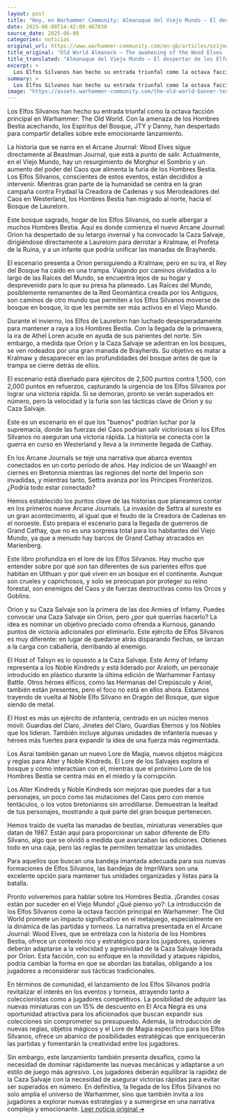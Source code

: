 ```yaml
---
layout: post
title: "Hoy, en Warhammer Community: Almanaque del Viejo Mundo – El despertar de los Elfos Silvanos - Comunidad Warhammer"
date: 2025-06-08T14:42:09.467038
source_date: 2025-06-08
categories: noticias
original_url: https://www.warhammer-community.com/en-gb/articles/ozijmoha/old-world-almanack-the-awakening-of-the-wood-elves/
title_original: "Old World Almanack – The awakening of the Wood Elves - Warhammer Community"
title_translated: "Almanaque del Viejo Mundo – El despertar de los Elfos Silvanos - Comunidad Warhammer"
excerpt: >
  Los Elfos Silvanos han hecho su entrada triunfal como la octava facción central en Warhammer: The Old World, aprovechando la distracción de los Hombres Bestia. Con la primavera, el Rey en los Bosques, Orion, ha despertado y lidera la Cacería Salvaje hacia el Bosque de Laurelorn para enfrentar a Kralmaw, el Profeta de la Ruina. Este emocionante escenario plantea un enfrentamiento crucial donde la rapidez y la furia son esenciales para que los Elfos Silvanos logren una victoria rápida antes de ser superados en número. ¿Podrán los espíritus del bosque y los Elfos Silvanos detener la amenaza creciente de los Hombres Bestia y el caos que se avecina? ¡Descúbrelo en esta nueva entrega del Arcane Journal!
summary: >
  Los Elfos Silvanos han hecho su entrada triunfal como la octava facción central en Warhammer: The Old World, aprovechando la distracción de los Hombres Bestia. Con la primavera, el Rey en los Bosques, Orion, ha despertado y lidera la Cacería Salvaje hacia el Bosque de Laurelorn para enfrentar a Kralmaw, el Profeta de la Ruina. Este emocionante escenario plantea un enfrentamiento crucial donde la rapidez y la furia son esenciales para que los Elfos Silvanos logren una victoria rápida antes de ser superados en número. ¿Podrán los espíritus del bosque y los Elfos Silvanos detener la amenaza creciente de los Hombres Bestia y el caos que se avecina? ¡Descúbrelo en esta nueva entrega del Arcane Journal!
image: "https://assets.warhammer-community.com/the-old-world-banner-test.jpg"
---
```


Los Elfos Silvanos han hecho su entrada triunfal como la octava facción principal en Warhammer: The Old World. Con la amenaza de los Hombres Bestia acechando, los Espíritus del Bosque, JTY y Danny, han despertado para compartir detalles sobre este emocionante lanzamiento.

La historia que se narra en el Arcane Journal: Wood Elves sigue directamente al Beastman Journal, que está a punto de salir. Actualmente, en el Viejo Mundo, hay un resurgimiento de Morghur el Sombrío y un aumento del poder del Caos que alimenta la furia de los Hombres Bestia. Los Elfos Silvanos, conscientes de estos eventos, están decididos a intervenir. Mientras gran parte de la humanidad se centra en la gran campaña contra Frydaal la Creadora de Cadenas y sus Merodeadores del Caos en Westerland, los Hombres Bestia han migrado al norte, hacia el Bosque de Laurelorn.

Este bosque sagrado, hogar de los Elfos Silvanos, no suele albergar a muchos Hombres Bestia. Aquí es donde comienza el nuevo Arcane Journal: Orion ha despertado de su letargo invernal y ha convocado la Caza Salvaje, dirigiéndose directamente a Laurelorn para derrotar a Kralmaw, el Profeta de la Ruina, y a un infante que podría unificar las manadas de Brayherds.

El escenario presenta a Orion persiguiendo a Kralmaw, pero en su ira, el Rey del Bosque ha caído en una trampa. Viajando por caminos olvidados a lo largo de las Raíces del Mundo, se encuentra lejos de su hogar y desprevenido para lo que su presa ha planeado. Las Raíces del Mundo, posiblemente remanentes de la Red Geomántica creada por los Antiguos, son caminos de otro mundo que permiten a los Elfos Silvanos moverse de bosque en bosque, lo que les permite ser más activos en el Viejo Mundo.

Durante el invierno, los Elfos de Laurelorn han luchado desesperadamente para mantener a raya a los Hombres Bestia. Con la llegada de la primavera, la ira de Athel Loren acude en ayuda de sus parientes del norte. Sin embargo, a medida que Orion y la Caza Salvaje se adentran en los bosques, se ven rodeados por una gran manada de Brayherds. Su objetivo es matar a Kralmaw y desaparecer en las profundidades del bosque antes de que la trampa se cierre detrás de ellos.

El escenario está diseñado para ejércitos de 2,500 puntos contra 1,500, con 2,000 puntos en refuerzos, capturando la urgencia de los Elfos Silvanos por lograr una victoria rápida. Si se demoran, pronto se verán superados en número, pero la velocidad y la furia son las tácticas clave de Orion y su Caza Salvaje.

Este es un escenario en el que los "buenos" podrían luchar por la supremacía, donde las fuerzas del Caos podrían salir victoriosas si los Elfos Silvanos no aseguran una victoria rápida. La historia se conecta con la guerra en curso en Westerland y lleva a la inminente llegada de Cathay.

En los Arcane Journals se teje una narrativa que abarca eventos conectados en un corto período de años. Hay indicios de un Waaagh! en ciernes en Bretonnia mientras las regiones del norte del Imperio son invadidas, y mientras tanto, Settra avanza por los Príncipes Fronterizos. ¿Podría todo estar conectado?

Hemos establecido los puntos clave de las historias que planeamos contar en los primeros nueve Arcane Journals. La invasión de Settra al sureste es un gran acontecimiento, al igual que el feudo de la Creadora de Cadenas en el noroeste. Esto prepara el escenario para la llegada de guerreros de Grand Cathay, que no es una sorpresa total para los habitantes del Viejo Mundo, ya que a menudo hay barcos de Grand Cathay atracados en Marienberg.

Este libro profundiza en el lore de los Elfos Silvanos. Hay mucho que entender sobre por qué son tan diferentes de sus parientes elfos que habitan en Ulthuan y por qué viven en un bosque en el continente. Aunque son crueles y caprichosos, y solo se preocupan por proteger su reino forestal, son enemigos del Caos y de fuerzas destructivas como los Orcos y Goblins.

Orion y su Caza Salvaje son la primera de las dos Armies of Infamy. Puedes convocar una Caza Salvaje sin Orion, pero ¿por qué querrías hacerlo? La idea es nominar un objetivo preciado como ofrenda a Kurnous, ganando puntos de victoria adicionales por eliminarlo. Este ejército de Elfos Silvanos es muy diferente: en lugar de quedarse atrás disparando flechas, se lanzan a la carga con caballería, derribando al enemigo.

El Host of Talsyn es lo opuesto a la Caza Salvaje. Este Army of Infamy representa a los Noble Kindreds y está liderado por Araloth, un personaje introducido en plástico durante la última edición de Warhammer Fantasy Battle. Otros héroes élficos, como las Hermanas del Crepúsculo y Ariel, también están presentes, pero el foco no está en ellos ahora. Estamos trayendo de vuelta al Noble Elfo Silvano en Dragón del Bosque, que sigue siendo de metal.

El Host es más un ejército de infantería, centrado en un núcleo menos móvil: Guardias del Claro, Jinetes del Claro, Guardias Eternos y los Nobles que los lideran. También incluye algunas unidades de infantería nuevas y héroes más fuertes para expandir la idea de una fuerza más regimentada.

Los Asrai también ganan un nuevo Lore de Magia, nuevos objetos mágicos y reglas para Alter y Noble Kindreds. El Lore de los Salvajes explora el bosque y cómo interactúan con él, mientras que el próximo Lore de los Hombres Bestia se centra más en el miedo y la corrupción.

Los Alter Kindreds y Noble Kindreds son mejoras que puedes dar a tus personajes, un poco como las mutaciones del Caos pero con menos tentáculos, o los votos bretonianos sin arrodillarse. Demuestran la lealtad de tus personajes, mostrando a qué parte del gran bosque pertenecen.

Hemos traído de vuelta las manadas de bestias, miniaturas venerables que datan de 1987. Están aquí para proporcionar un sabor diferente de Elfo Silvano, algo que se olvidó a medida que avanzaban las ediciones. Obtienes todo en una caja, pero las reglas te permiten tematizar las unidades.

Para aquellos que buscan una bandeja imantada adecuada para sus nuevas formaciones de Elfos Silvanos, las bandejas de ImpriWars son una excelente opción para mantener tus unidades organizadas y listas para la batalla.

Pronto volveremos para hablar sobre los Hombres Bestia. ¡Grandes cosas están por suceder en el Viejo Mundo!
¿Qué pienso yo?: La introducción de los Elfos Silvanos como la octava facción principal en Warhammer: The Old World promete un impacto significativo en el metajuego, especialmente en la dinámica de las partidas y torneos. La narrativa presentada en el Arcane Journal: Wood Elves, que se entrelaza con la historia de los Hombres Bestia, ofrece un contexto rico y estratégico para los jugadores, quienes deberán adaptarse a la velocidad y agresividad de la Caza Salvaje liderada por Orion. Esta facción, con su enfoque en la movilidad y ataques rápidos, podría cambiar la forma en que se abordan las batallas, obligando a los jugadores a reconsiderar sus tácticas tradicionales.

En términos de comunidad, el lanzamiento de los Elfos Silvanos podría revitalizar el interés en los eventos y torneos, atrayendo tanto a coleccionistas como a jugadores competitivos. La posibilidad de adquirir las nuevas miniaturas con un 15% de descuento en El Arca Negra es una oportunidad atractiva para los aficionados que buscan expandir sus colecciones sin comprometer su presupuesto. Además, la introducción de nuevas reglas, objetos mágicos y el Lore de Magia específico para los Elfos Silvanos, ofrece un abanico de posibilidades estratégicas que enriquecerán las partidas y fomentarán la creatividad entre los jugadores.

Sin embargo, este lanzamiento también presenta desafíos, como la necesidad de dominar rápidamente las nuevas mecánicas y adaptarse a un estilo de juego más agresivo. Los jugadores deberán equilibrar la rapidez de la Caza Salvaje con la necesidad de asegurar victorias rápidas para evitar ser superados en número. En definitiva, la llegada de los Elfos Silvanos no solo amplía el universo de Warhammer, sino que también invita a los jugadores a explorar nuevas estrategias y a sumergirse en una narrativa compleja y emocionante.
[Leer noticia original ➜](https://www.warhammer-community.com/en-gb/articles/ozijmoha/old-world-almanack-the-awakening-of-the-wood-elves/)
